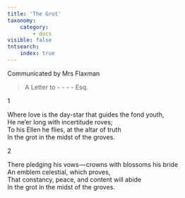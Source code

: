 ```yaml
---
title: 'The Grot'
taxonomy:
    category:
        - docs
visible: false
tntsearch:
    index: true
---
```


<div class="author">Communicated by Mrs Flaxman</div>

> A Letter to - - - - Esq.

1

Where love is the day-star that guides the fond youth,  
He ne’er long with incertitude roves;  
To his Ellen he flies, at the altar of truth  
In the grot in the midst of the groves.  

2

There pledging his vows — crowns with blossoms his bride  
An emblem celestial, which proves,  
That constancy, peace, and content will abide  
In the grot in the midst of the groves.